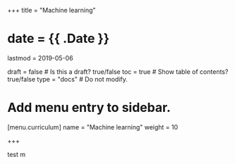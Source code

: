 +++
title = "Machine learning"

# date = {{ .Date }}
lastmod = 2019-05-06

draft = false  # Is this a draft? true/false
toc = true  # Show table of contents? true/false
type = "docs"  # Do not modify.

# Add menu entry to sidebar.
[menu.curriculum]
  name = "Machine learning"
  weight = 10

+++

test m
